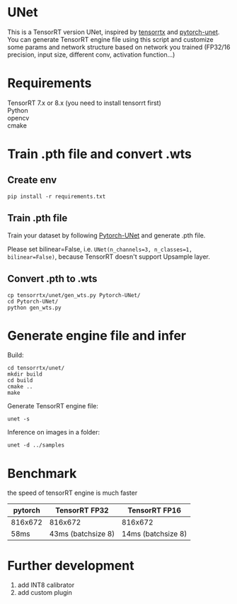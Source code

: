 # UNet
This is a TensorRT version UNet, inspired by [tensorrtx](https://github.com/wang-xinyu/tensorrtx) and [pytorch-unet](https://github.com/milesial/Pytorch-UNet).<br>
You can generate TensorRT engine file using this script and customize some params and network structure based on network you trained (FP32/16 precision, input size, different conv, activation function...)<br>

# Requirements

TensorRT 7.x or 8.x (you need to install tensorrt first)<br>
Python<br>
opencv<br>
cmake<br>

# Train .pth file and convert .wts

## Create env

```
pip install -r requirements.txt
```

## Train .pth file

Train your dataset by following [Pytorch-UNet](https://github.com/milesial/Pytorch-UNet) and generate .pth file.<br>

Please set bilinear=False, i.e. `UNet(n_channels=3, n_classes=1, bilinear=False)`, because TensorRT doesn't support Upsample layer.

## Convert .pth to .wts

```
cp tensorrtx/unet/gen_wts.py Pytorch-UNet/
cd Pytorch-UNet/
python gen_wts.py
```

# Generate engine file and infer

Build:
```
cd tensorrtx/unet/
mkdir build
cd build
cmake ..
make
```

Generate TensorRT engine file:
```
unet -s
```
Inference on images in a folder:
```
unet -d ../samples
```

# Benchmark
the speed of tensorRT engine is much faster

 pytorch | TensorRT FP32 | TensorRT FP16
 ---- | ----- | ------  
 816x672  | 816x672 | 816x672 
 58ms  | 43ms (batchsize 8) | 14ms (batchsize 8) 


# Further development

1. add INT8 calibrator<br>
2. add custom plugin<br>
